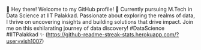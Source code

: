 
👋 Hey there! Welcome to my GitHub profile! 🚀 Currently pursuing M.Tech in Data Science at IIT Palakkad. Passionate about exploring the realms of data, I thrive on uncovering insights and building solutions that drive impact. Join me on this exhilarating journey of data discovery! #DataScience #IITPalakkad ✨
 (https://github-readme-streak-stats.herokuapp.com/?user=vish1007)

